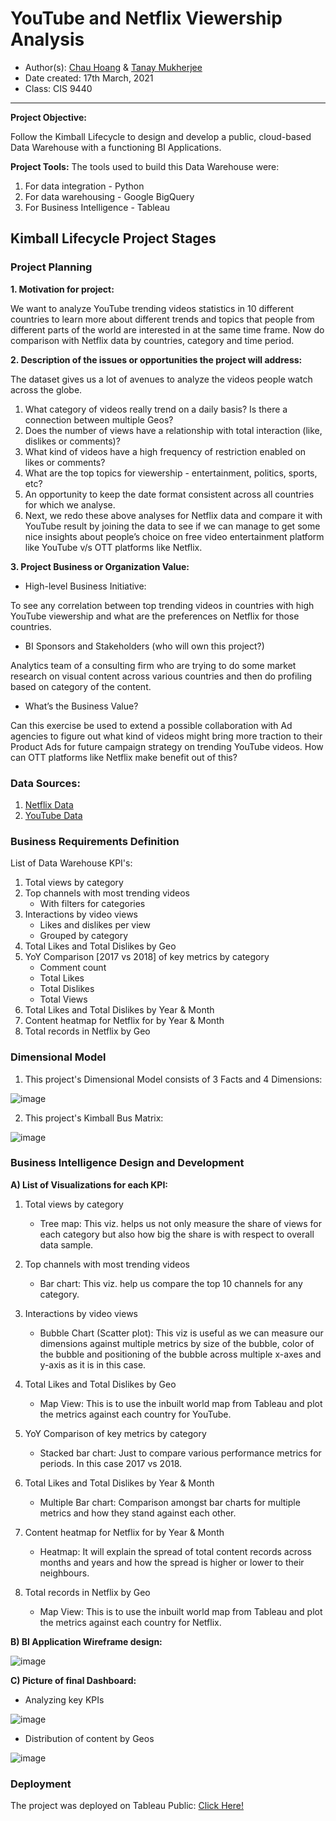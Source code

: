 # YouTube and Netflix Viewership Analysis
- Author(s): [Chau Hoang](https://www.linkedin.com/in/chau-jo-hoang-227ba991/) & [Tanay Mukherjee](https://www.linkedin.com/in/tanay-mukherjee-96206861/)
- Date created: 17th March, 2021
- Class: CIS 9440

----

**Project Objective:** 
<p> Follow the Kimball Lifecycle to design and develop a public, cloud-based Data Warehouse with a functioning BI Applications. </p>

**Project Tools:**
The tools used to build this Data Warehouse were:
1. For data integration - Python
2. For data warehousing - Google BigQuery
3. For Business Intelligence - Tableau

## Kimball Lifecycle Project Stages

### Project Planning

**1. Motivation for project:**
<p> We want to analyze YouTube trending videos statistics in 10 different countries to learn more about different trends and topics that people from different parts of the world are interested in at the same time frame. Now do comparison with Netflix data by countries, category and time period. </p>

**2. Description of the issues or opportunities the project will address:**

The dataset gives us a lot of avenues to analyze the videos people watch across the globe.
1. What category of videos really trend on a daily basis? Is there a connection between multiple Geos?
2. Does the number of views have a relationship with total interaction (like, dislikes or comments)?
3. What kind of videos have a high frequency of restriction enabled on likes or comments?
4. What are the top topics for viewership - entertainment, politics, sports, etc?
5. An opportunity to keep the date format consistent across all countries for which we analyse.
6. Next, we redo these above analyses for Netflix data and compare it with YouTube result by joining the data to see if we can manage to get some nice insights about people’s choice on free video entertainment platform like YouTube v/s OTT platforms like Netflix.


**3. Project Business or Organization Value:**

- High-level Business Initiative:
<p> To see any correlation between top trending videos in countries with high YouTube viewership and what are the preferences on Netflix for those countries. </p>
  

- BI Sponsors and Stakeholders (who will own this project?)
<p> Analytics team of a consulting firm who are trying to do some market research on visual content across various countries and then do profiling based on category of the content. </p>
  

- What’s the Business Value?
<p> Can this exercise be used to extend a possible collaboration with Ad agencies to figure out what kind of videos might bring more traction to their Product Ads for future campaign strategy on trending YouTube videos. How can OTT platforms like Netflix make benefit out of this? </p>


### Data Sources:
1. [Netflix Data](https://www.kaggle.com/shivamb/netflix-shows)
2. [YouTube Data](https://www.kaggle.com/datasnaek/youtube-new)


### Business Requirements Definition

List of Data Warehouse KPI's:
1. Total views by category
2. Top channels with most trending videos
    - With filters for categories
3. Interactions by video views
    - Likes and dislikes per view
    - Grouped by category
4. Total Likes and Total Dislikes by Geo
5. YoY Comparison [2017 vs 2018] of key metrics by category
    - Comment count
    - Total Likes
    - Total Dislikes
    - Total Views
6. Total Likes and Total Dislikes by Year & Month
7. Content heatmap for Netflix for by Year & Month
8. Total records in Netflix by Geo


### Dimensional Model

1. This project's Dimensional Model consists of 3 Facts and 4 Dimensions:

![image](https://user-images.githubusercontent.com/6689256/118370255-e2c00180-b574-11eb-84e1-c2caa7712350.png)

2. This project's Kimball Bus Matrix:

![image](https://user-images.githubusercontent.com/6689256/118370261-eb183c80-b574-11eb-8ecb-876fb301cf8f.png)

### Business Intelligence Design and Development

**A) List of Visualizations for each KPI:**
1. Total views by category
    - Tree map: This viz. helps us not only measure the share of views for each category but also how big the share is with respect to overall data sample. 

2. Top channels with most trending videos
    - Bar chart: This viz. help us compare the top 10 channels for any category.

3. Interactions by video views
    - Bubble Chart (Scatter plot): This viz is useful as we can measure our dimensions against multiple metrics by size of the bubble, color of the bubble and positioning of the bubble across multiple x-axes and y-axis as it is in this case.

4. Total Likes and Total Dislikes by Geo
    - Map View: This is to use the inbuilt world map from Tableau and plot the metrics against each country for YouTube.

5. YoY Comparison of key metrics by category
    - Stacked bar chart: Just to compare various performance metrics for periods. In this case 2017 vs 2018.

6. Total Likes and Total Dislikes by Year & Month
    - Multiple Bar chart: Comparison amongst bar charts for multiple metrics and how they stand against each other.

7. Content heatmap for Netflix for by Year & Month
    - Heatmap: It will explain the spread of total content records across months and years and how the spread is higher or lower to their neighbours.

8. Total records in Netflix by Geo
    - Map View: This is to use the inbuilt world map from Tableau and plot the metrics against each country for Netflix.


**B) BI Application Wireframe design:**

![image](https://user-images.githubusercontent.com/6689256/118370395-814c6280-b575-11eb-8a64-2995f7cc9600.png)


**C) Picture of final Dashboard:**

- Analyzing key KPIs

![image](https://user-images.githubusercontent.com/6689256/118370435-ac36b680-b575-11eb-9e42-2cff57440b5e.png)

- Distribution of content by Geos

![image](https://user-images.githubusercontent.com/6689256/118370482-e0aa7280-b575-11eb-8afd-0762ef059718.png)

### Deployment

The project was deployed on Tableau Public: [Click Here!](https://public.tableau.com/profile/tanay.mukherjee#!/vizhome/CIS_9440_Project_Group_12/PerformanceDashboard)

